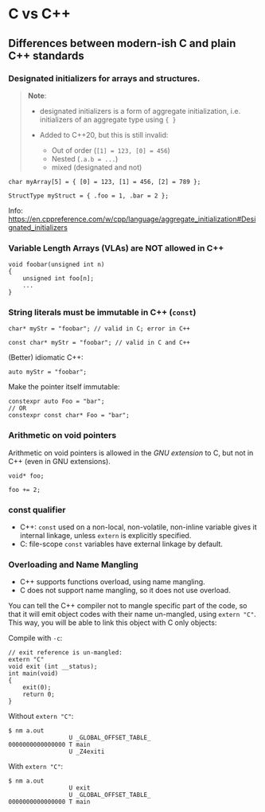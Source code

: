 # C vs C++

## Differences between modern-ish C and plain C++ standards

### Designated initializers for arrays and structures.

> **Note**:
> - designated initializers is a form of aggregate initialization,
>   i.e. initializers of an aggregate type using `{ }`
>
> - Added to C++20, but this is still invalid:
>    * Out of order (`[1] = 123, [0] = 456`)
>    * Nested (`.a.b = ...`)
>    * mixed (designated and not)

```
char myArray[5] = { [0] = 123, [1] = 456, [2] = 789 };

StructType myStruct = { .foo = 1, .bar = 2 };
```

Info: https://en.cppreference.com/w/cpp/language/aggregate_initialization#Designated_initializers

### Variable Length Arrays (VLAs) are NOT allowed in C++
```
void foobar(unsigned int n)
{
    unsigned int foo[n];
    ...
}
```

### String literals must be immutable in C++ (`const`)
```
char* myStr = "foobar"; // valid in C; error in C++

const char* myStr = "foobar"; // valid in C and C++
```

(Better) idiomatic C++:
```
auto myStr = "foobar";
```

Make the pointer itself immutable:
```
constexpr auto Foo = "bar";
// OR
constexpr const char* Foo = "bar";
```

### Arithmetic on void pointers
Arithmetic on void pointers is allowed in the _GNU extension_ to C, but not in C++
(even in GNU extensions).

```
void* foo;

foo += 2;
```

### const qualifier
- C++: `const` used on a non-local, non-volatile, non-inline variable gives it
  internal linkage, unless `extern` is explicitly specified.
- C: file-scope `const` variables have external linkage by default.

### Overloading and Name Mangling
- C++ supports functions overload, using name mangling.
- C does not support name mangling, so it does not use overload.

You can tell the C++ compiler not to mangle specific part of the code, so that
it will emit object codes with their name un-mangled, using `extern "C"`.
This way, you will be able to link this object with C only objects:

Compile with `-c`:
```
// exit reference is un-mangled:
extern "C"
void exit (int __status);
int main(void)
{
    exit(0);
    return 0;
}
```

Without `extern "C"`:
```
$ nm a.out
                 U _GLOBAL_OFFSET_TABLE_
0000000000000000 T main
                 U _Z4exiti
```

With `extern "C"`:
```
$ nm a.out
                 U exit
                 U _GLOBAL_OFFSET_TABLE_
0000000000000000 T main

```
